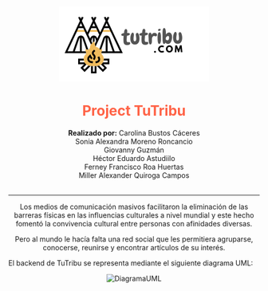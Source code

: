 <div align="center"><img src="/images/tutribu.png" alt="Logo tutribu"></div>

<div align="center">
	<h1 style="color:Tomato;"><strong>Project TuTribu</strong></h1>
	<strong>Realizado por:</strong> Carolina Bustos Cáceres<br>
  Sonia Alexandra Moreno Roncancio<br>
  Giovanny Guzmán<br>
  Héctor Eduardo Astudiilo<br>
  Ferney Francisco Roa Huertas<br>
  Miller Alexander Quiroga Campos<br>
</div>
<br><hr>
<div align="center">
  Los medios de comunicación masivos facilitaron la eliminación de las barreras físicas en las influencias culturales a nivel mundial y este hecho fomentó la           convivencia cultural entre personas con afinidades diversas. <P>

  Pero al mundo le hacía falta una red social que les permitiera agruparse, conocerse, reunirse y encontrar artículos de su interés.
</div>

El backend de TuTribu se representa mediante el siguiente diagrama UML:

<div align="center"><img src="/image/UML.png" alt="DiagramaUML"></div>
